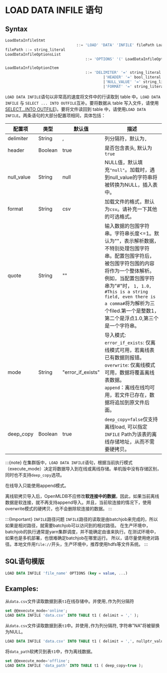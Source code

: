 # LOAD DATA INFILE 语句

## Syntax

```sql
LoadDataInfileStmt
								::= 'LOAD' 'DATA' 'INFILE' filePath LoadDataInfileOptionsList
filePath ::= string_literal
LoadDataInfileOptionsList
									::= 'OPTIONS' '(' LoadDataInfileOptionItem (',' LoadDataInfileOptionItem)* ')'

LoadDataInfileOptionItem
									::= 'DELIMITER' '=' string_literal
											|'HEADER' '=' bool_literal
											|'NULL_VALUE' '=' string_literal
											|'FORMAT' '=' string_literal						
```

`LOAD DATA INFILE`语句以非常高的速度将文件中的行读取到 table 中。`LOAD DATA INFILE` 与 `SELECT ... INTO OUTFILE`互补。要将数据从 table 写入文件，请使用[SELECT...INTO OUTFILE](../dql/SELECT_INTO_STATEMENT.md))。要将文件读回到 table 中，请使用`LOAD DATA INFILE`。两条语句的大部分配置项相同，具体包括：

| 配置项     | 类型    | 默认值 | 描述                                                         |
| ---------- | ------- | ------ | ------------------------------------------------------------ |
| delimiter  | String  | ,      | 列分隔符，默认为`,`                                          |
| header     | Boolean | true   | 是否包含表头, 默认为`true`                                   |
| null_value | String  | null   | NULL值，默认填充`"null"`。加载时，遇到null_value的字符串将被转换为NULL，插入表中。 |
| format     | String  | csv    | 加载文件的格式，默认为`csv`。请补充一下其他的可选格式。      |
| quote      | String  | ""     | 输入数据的包围字符串。字符串长度<=1。默认为""，表示解析数据，不特别处理包围字符串。配置包围字符后，被包围字符包围的内容将作为一个整体解析。例如，当配置包围字符串为"#"时， `1, 1.0, #This is a string field, even there is a comma#`将为解析为三个filed.第一个是整数1，第二个是浮点1.0,第三个是一个字符串。 |
| mode       | String  | "error_if_exists" | 导入模式:<br />`error_if_exists`: 仅离线模式可用，若离线表已有数据则报错。<br />`overwrite`: 仅离线模式可用，数据将覆盖离线表数据。<br />`append`：离线在线均可用，若文件已存在，数据将追加到原文件后面。 |
| deep_copy  | Boolean | true   | `deep_copy=false`仅支持离线load, 可以指定`INFILE` Path为该表的离线存储地址，从而不需要硬拷贝。|

:::{note}
在集群版中，`LOAD DATA INFILE`语句，根据当前执行模式（execute_mode）决定将数据导入到在线或离线存储。单机版中没有存储区别，同时也不支持`deep_copy`选项。

在线导入只能使用append模式。

离线软拷贝导入后，OpenMLDB不应修改**软连接中的数据**，因此，如果当前离线数据是软连接，就不再支持append导入。并且，当前软连接的情况下，使用overwrite模式的硬拷贝，也不会删除软连接的数据。
:::

:::{Important}
`INFILE`路径问题
`INFILE`路径的读取是由batchjob来完成的，所以如果是相对路径，就需要batchjob可以访问到的相对路径。
在生产环境中，batchjob的执行通常是yarn集群调度，并不能确定由谁来执行。在测试环境中，如果也是多机部署，也很难确定batchjob在哪里运行。
所以，请尽量使用绝对路径。本地文件用`file://`开头，生产环境中，推荐使用hdfs等文件系统。
:::
## SQL语句模版

```sql
LOAD DATA INFILE 'file_name' OPTIONS (key = value, ...)
```

## Examples:

从`data.csv`文件读取数据到表`t1`在线存储中。并使用`,`作为列分隔符

```sql
set @@execute_mode='online';
LOAD DATA INFILE 'data.csv' INTO TABLE t1 ( delimit = ',' );
```

从`data.csv`文件读取数据到表`t1`中。并使用`,`作为列分隔符, 字符串"NA"将被替换为NULL。

```sql
LOAD DATA INFILE 'data.csv' INTO TABLE t1 ( delimit = ',', nullptr_value='NA');
```

将`data_path`软拷贝到表`t1`中，作为离线数据。
```sql
set @@execute_mode='offline';
LOAD DATA INFILE 'data_path' INTO TABLE t1 ( deep_copy=true );
```


